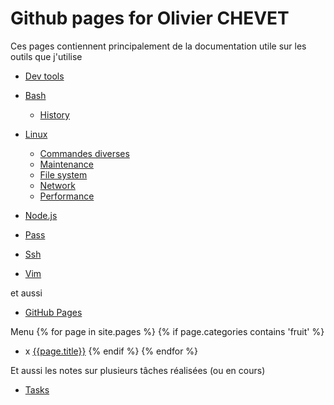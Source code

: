 # Github pages for Olivier CHEVET

Ces pages contiennent principalement de la documentation utile sur les outils que j'utilise

- [Dev tools](/dev-tools)

- [Bash](./bash)
  - [History](/bash/history)
- [Linux](/linux)
  - [Commandes diverses](/linux/general)
  - [Maintenance](/linux/maintenance)
  - [File system](/linux/filesystem)
  - [Network](/linux/network)
  - [Performance](/linux/perf)
- [Node.js](/node)
- [Pass](/pass)
- [Ssh](/ssh)
- [Vim](/vim)

et aussi
- [GitHub Pages](/github-pages)

Menu
{% for page in site.pages %}
  {% if page.categories contains 'fruit' %}
- x [{{page.title}}]({{page.url}})
  {% endif %}
{% endfor %}


Et aussi les notes sur plusieurs tâches réalisées (ou en cours)

- [Tasks](./tasks)
